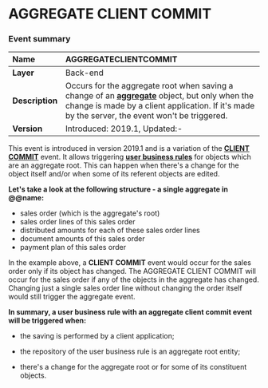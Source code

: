 
# AGGREGATE CLIENT COMMIT

### Event summary 

|Name|AGGREGATECLIENTCOMMIT
|:----|:-----
|**Layer**| Back-end
|**Description**| Occurs for the aggregate root when saving a change of an **[aggregate](https://docs.erp.net/tech/advanced/concepts/aggregates.html)** object, but only when the change is made by a client application. If it's made by the server, the event won't be triggered.
|**Version**| Introduced: 2019.1, Updated:-

This event is introduced in version 2019.1 and is a variation of the **[CLIENT COMMIT](https://docs.erp.net/tech/advanced/user-business-rules/events/client-commit.html)** event. It allows triggering **[user business rules](https://docs.erp.net/tech/advanced/user-business-rules/index.html)** for objects which are an aggregate root. This can happen when there's a change for the object itself and/or when some of its referent objects are edited. 

**Let's take a look at the following structure - a single aggregate in @@name:**

- sales order (which is the aggregate's root)
- sales order lines of this sales order
- distributed amounts for each of these sales order lines
- document amounts of this sales order
- payment plan of this sales order

In the example above, a **CLIENT COMMIT** event would occur for the sales order only if its object has changed. The AGGREGATE CLIENT COMMIT will occur for the sales order if any of the objects in the aggregate has changed. Changing just a single sales order line without changing the order itself would still trigger the aggregate event.

**In summary, a user business rule with an aggregate client commit event will be triggered when:**

- the saving is performed by a client application;

- the repository of the user business rule is an aggregate root entity;

- there's a change for the aggregate root or for some of its constituent objects.
